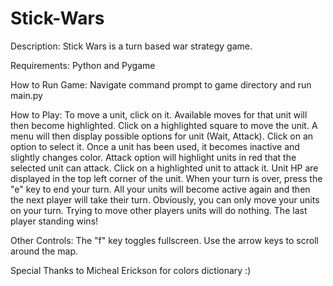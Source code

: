 # Stick-Wars
Description:  Stick Wars is a turn based war strategy game.

Requirements: Python and Pygame

How to Run Game:  Navigate command prompt to game directory and run main.py

How to Play: To move a unit, click on it.  Available moves for that unit will then become highlighted.  Click on a highlighted square to move the unit.  A menu will then display possible options for unit (Wait, Attack).  Click on an option to select it.  Once a unit has been used, it becomes inactive and slightly changes color.  Attack option will highlight units in red that the selected unit can attack.  Click on a highlighted unit to attack it.  Unit HP are displayed in the top left corner of the unit.  When your turn is over, press the "e" key to end your turn.  All your units will become active again and then the next player will take their turn.  Obviously, you can only move your units on your turn.  Trying to move other players units will do nothing.  The last player standing wins!

Other Controls: The "f" key toggles fullscreen.  Use the arrow keys to scroll around the map.

Special Thanks to Micheal Erickson for colors dictionary :)